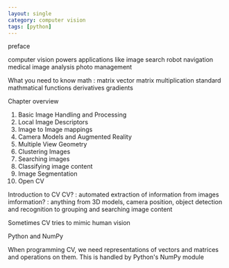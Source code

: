 ```yaml
---
layout: single
category: computer vision
tags: [python]
---
```

preface

computer vision powers applications like
image search
robot navigation
medical image analysis
photo management

What you need to know
math :
matrix
vector
matrix multiplication
standard mathmatical functions
derivatives
gradients

Chapter overview
1. Basic Image Handling and Processing
2. Local Image Descriptors
3. Image to Image mappings
4. Camera Models and Augmented Reality
5. Multiple View Geometry
6. Clustering Images
7. Searching images
8. Classifying image content
9. Image Segmentation
10. Open CV


Introduction to CV
CV?
: automated extraction of information from images
imformation?
: anything from 3D models, camera position, object detection and recognition to grouping and searching image content

Sometimes CV tries to mimic human vision

Python and NumPy

When programming CV, we need representations of vectors and matrices and operations on them.
This is handled by Python's NumPy module

